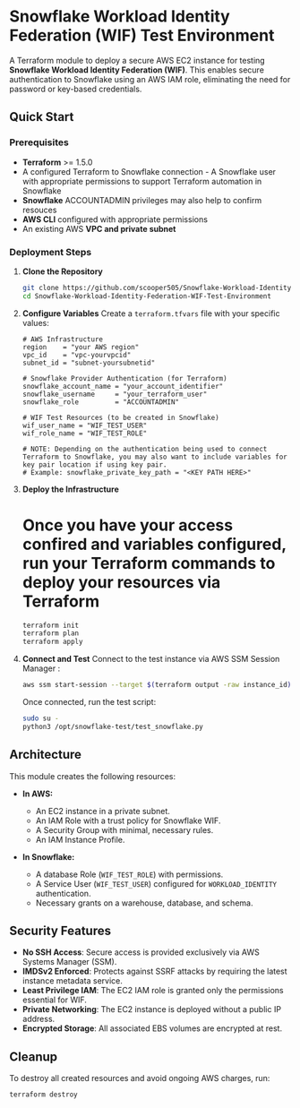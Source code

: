 # Snowflake Workload Identity Federation (WIF) Test Environment

A Terraform module to deploy a secure AWS EC2 instance for testing **Snowflake Workload Identity Federation (WIF)**. This enables secure authentication to Snowflake using an AWS IAM role, eliminating the need for password or key-based credentials.

##  Quick Start

### Prerequisites
- **Terraform** >= 1.5.0
- A configured Terraform to Snowflake connection - A Snowflake user with appropriate permissions to support Terraform automation in Snowflake 
- **Snowflake** ACCOUNTADMIN privileges may also help to confirm resouces
- **AWS CLI** configured with appropriate permissions
- An existing AWS **VPC and private subnet**

### Deployment Steps

1.  **Clone the Repository**
    ```bash
    git clone https://github.com/scooper505/Snowflake-Workload-Identity-Federation-WIF-Test-Environment
    cd Snowflake-Workload-Identity-Federation-WIF-Test-Environment
    ```

2.  **Configure Variables**
    Create a `terraform.tfvars` file with your specific values:
    ```hcl
    # AWS Infrastructure
    region    = "your AWS region"
    vpc_id    = "vpc-yourvpcid"
    subnet_id = "subnet-yoursubnetid"

    # Snowflake Provider Authentication (for Terraform)
    snowflake_account_name = "your_account_identifier"
    snowflake_username     = "your_terraform_user"
    snowflake_role         = "ACCOUNTADMIN"

    # WIF Test Resources (to be created in Snowflake)
    wif_user_name = "WIF_TEST_USER"
    wif_role_name = "WIF_TEST_ROLE"

    # NOTE: Depending on the authentication being used to connect Terraform to Snowflake, you may also want to include variables for key pair location if using key pair.
    # Example: snowflake_private_key_path = "<KEY PATH HERE>"

    ```

3.  **Deploy the Infrastructure**
    # Once you have your access confired and variables configured, run your Terraform commands to deploy your resources via Terraform
    
    ```bash
    terraform init
    terraform plan
    terraform apply
    ```

4.  **Connect and Test**
    Connect to the test instance via AWS SSM Session Manager :
    ```bash
    aws ssm start-session --target $(terraform output -raw instance_id)
    ```
    Once connected, run the test script:
    ```bash
    sudo su -
    python3 /opt/snowflake-test/test_snowflake.py
    ```

## Architecture

This module creates the following resources:

-   **In AWS:**
    -   An EC2 instance in a private subnet.
    -   An IAM Role with a trust policy for Snowflake WIF.
    -   A Security Group with minimal, necessary rules.
    -   An IAM Instance Profile.

-   **In Snowflake:**
    -   A database Role (`WIF_TEST_ROLE`) with permissions.
    -   A Service User (`WIF_TEST_USER`) configured for `WORKLOAD_IDENTITY` authentication.
    -   Necessary grants on a warehouse, database, and schema.

##  Security Features

-   **No SSH Access**: Secure access is provided exclusively via AWS Systems Manager (SSM).
-   **IMDSv2 Enforced**: Protects against SSRF attacks by requiring the latest instance metadata service.
-   **Least Privilege IAM**: The EC2 IAM role is granted only the permissions essential for WIF.
-   **Private Networking**: The EC2 instance is deployed without a public IP address.
-   **Encrypted Storage**: All associated EBS volumes are encrypted at rest.

##  Cleanup

To destroy all created resources and avoid ongoing AWS charges, run:

```bash
terraform destroy
